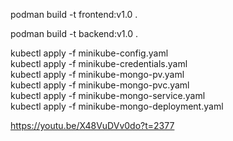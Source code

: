 podman build -t frontend:v1.0 .

podman build -t backend:v1.0 .

kubectl apply -f minikube-config.yaml  
kubectl apply -f minikube-credentials.yaml  
kubectl apply -f minikube-mongo-pv.yaml  
kubectl apply -f minikube-mongo-pvc.yaml  
kubectl apply -f minikube-mongo-service.yaml  
kubectl apply -f minikube-mongo-deployment.yaml  

https://youtu.be/X48VuDVv0do?t=2377
